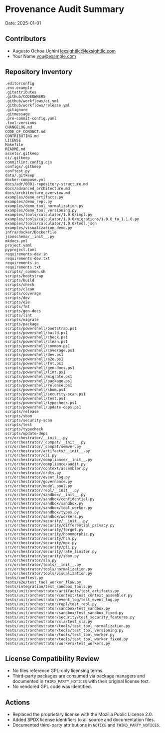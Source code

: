 <!-- SPDX-License-Identifier: MPL-2.0 -->
# Provenance Audit Summary

Date: 2025-01-01

## Contributors

- Augusto Ochoa Ughini <lexsightllc@lexsightllc.com>
- Your Name <you@example.com>

## Repository Inventory

```
.editorconfig
.env.example
.gitattributes
.github/CODEOWNERS
.github/workflows/ci.yml
.github/workflows/release.yml
.gitignore
.gitmessage
.pre-commit-config.yaml
.tool-versions
CHANGELOG.md
CODE_OF_CONDUCT.md
CONTRIBUTING.md
LICENSE
Makefile
README.md
assets/.gitkeep
ci/.gitkeep
commitlint.config.cjs
configs/.gitkeep
conftest.py
data/.gitkeep
docker-compose.yml
docs/adr/0001-repository-structure.md
docs/advanced_architecture.md
docs/architecture_overview.md
examples/demo_artifacts.py
examples/demo_repl.py
examples/demo_tool_normalization.py
examples/demo_tool_versioning.py
examples/tools/calculator/1.0.0/impl.py
examples/tools/calculator/1.0.0/migrations/1.0.0_to_1.1.0.py
examples/tools/calculator/1.0.0/tool.json
examples/visualization_demo.py
infra/docker/Dockerfile
jsonschema/__init__.py
mkdocs.yml
project.yaml
pyproject.toml
requirements-dev.in
requirements-dev.txt
requirements.in
requirements.txt
scripts/_common.sh
scripts/bootstrap
scripts/build
scripts/check
scripts/clean
scripts/coverage
scripts/dev
scripts/e2e
scripts/fmt
scripts/gen-docs
scripts/lint
scripts/migrate
scripts/package
scripts/powershell/bootstrap.ps1
scripts/powershell/build.ps1
scripts/powershell/check.ps1
scripts/powershell/clean.ps1
scripts/powershell/common.ps1
scripts/powershell/coverage.ps1
scripts/powershell/dev.ps1
scripts/powershell/e2e.ps1
scripts/powershell/fmt.ps1
scripts/powershell/gen-docs.ps1
scripts/powershell/lint.ps1
scripts/powershell/migrate.ps1
scripts/powershell/package.ps1
scripts/powershell/release.ps1
scripts/powershell/sbom.ps1
scripts/powershell/security-scan.ps1
scripts/powershell/test.ps1
scripts/powershell/typecheck.ps1
scripts/powershell/update-deps.ps1
scripts/release
scripts/sbom
scripts/security-scan
scripts/test
scripts/typecheck
scripts/update-deps
src/orchestrator/__init__.py
src/orchestrator/_compat/__init__.py
src/orchestrator/_compat/semver.py
src/orchestrator/artifacts/__init__.py
src/orchestrator/cli.py
src/orchestrator/compliance/__init__.py
src/orchestrator/compliance/audit.py
src/orchestrator/context/assembler.py
src/orchestrator/crdts.py
src/orchestrator/event_log.py
src/orchestrator/governance.py
src/orchestrator/model_pool.py
src/orchestrator/repl/__init__.py
src/orchestrator/sandbox/__init__.py
src/orchestrator/sandbox/confidential.py
src/orchestrator/sandbox/sandbox.py
src/orchestrator/sandbox/tool_worker.py
src/orchestrator/sandbox/types.py
src/orchestrator/sandbox/workers.py
src/orchestrator/security/__init__.py
src/orchestrator/security/differential_privacy.py
src/orchestrator/security/forget.py
src/orchestrator/security/homomorphic.py
src/orchestrator/security/hsm.py
src/orchestrator/security/mpc.py
src/orchestrator/security/pii.py
src/orchestrator/security/rate_limiter.py
src/orchestrator/security/sbom.py
src/orchestrator/sla.py
src/orchestrator/tools/__init__.py
src/orchestrator/tools/normalization.py
src/orchestrator/tools/visualization.py
tests/conftest.py
tests/e2e/test_tool_worker_flow.py
tests/integration/test_sandbox_tools.py
tests/unit/orchestrator/artifacts/test_artifacts.py
tests/unit/orchestrator/context/test_context_assembler.py
tests/unit/orchestrator/event_log/test_event_log.py
tests/unit/orchestrator/repl/test_repl.py
tests/unit/orchestrator/sandbox/test_sandbox.py
tests/unit/orchestrator/sandbox/test_sandbox_fixed.py
tests/unit/orchestrator/security/test_security_features.py
tests/unit/orchestrator/sla/test_sla.py
tests/unit/orchestrator/tools/test_tool_normalization.py
tests/unit/orchestrator/tools/test_tool_versioning.py
tests/unit/orchestrator/tools/test_tool_worker.py
tests/unit/orchestrator/tools/test_tool_worker_fixed.py
tests/unit/orchestrator/workers/test_workers.py
```

## License Compatibility Review

- No files reference GPL-only licensing terms.
- Third-party packages are consumed via package managers and documented in
  `THIRD_PARTY_NOTICES` with their original license text.
- No vendored GPL code was identified.

## Actions

- Replaced the proprietary license with the Mozilla Public License 2.0.
- Added SPDX license identifiers to all source and documentation files.
- Documented third-party attributions in `NOTICE` and `THIRD_PARTY_NOTICES`.
